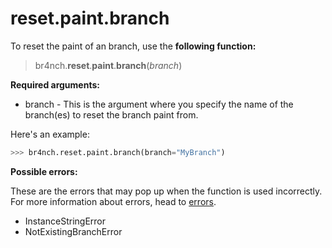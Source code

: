 # reset.paint.branch

To reset the paint of an branch, use the **following function:**

> br4nch.**reset**.**paint**.**branch**(*branch*)

**Required arguments:**

- branch - This is the argument where you specify the name of the branch(es) to reset the branch paint from.

Here's an example:

```python
>>> br4nch.reset.paint.branch(branch="MyBranch")
```

**Possible errors:**

These are the errors that may pop up when the function is used incorrectly. For more information about errors, head to [errors](../../../guides/errors.md).

- InstanceStringError
- NotExistingBranchError

